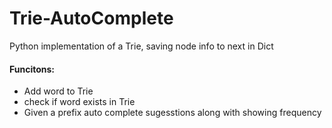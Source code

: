 # Trie-AutoComplete
Python implementation of a Trie, saving node info to next in Dict

#### Funcitons:	
<ul>
<li>Add word to Trie </li> 
<li>check if word exists in Trie </li>
<li>Given a prefix auto complete sugesstions along with showing frequency</li> 
